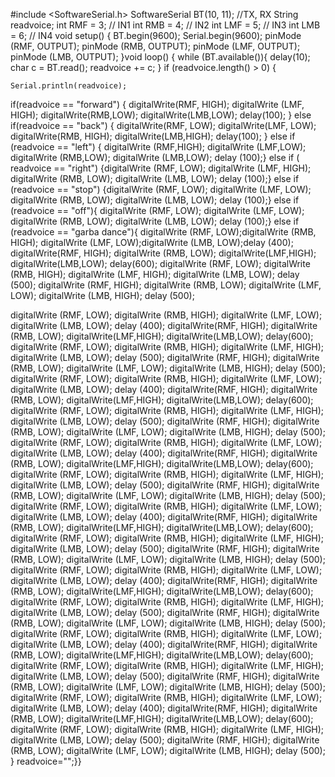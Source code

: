 #include <SoftwareSerial.h>
SoftwareSerial BT(10, 11); //TX, RX 
String readvoice;
int RMF = 3; // IN1
int RMB = 4; //  IN2
int LMF = 5; // IN3
int LMB = 6; // IN4
void setup() {
 BT.begin(9600);
 Serial.begin(9600);
   pinMode (RMF, OUTPUT); 
  pinMode (RMB, OUTPUT);
  pinMode (LMF, OUTPUT);
  pinMode (LMB, OUTPUT);
}void loop() {
  while (BT.available()){ 
  delay(10); 
  char c = BT.read(); 
  readvoice += c; 
  } 
  if (readvoice.length() > 0) {
    
    Serial.println(readvoice);

  if(readvoice == "forward")
  {
    digitalWrite(RMF, HIGH);
    digitalWrite (LMF, HIGH);
    digitalWrite(RMB,LOW);
    digitalWrite(LMB,LOW);
    delay(100); }
else if(readvoice == "back")
  { digitalWrite(RMF, LOW);
    digitalWrite(LMF, LOW);
    digitalWrite(RMB, HIGH);
    digitalWrite(LMB,HIGH);
    delay(100); }
 else if (readvoice == "left")
  { digitalWrite (RMF,HIGH);
    digitalWrite (LMF,LOW);
    digitalWrite (RMB,LOW);
    digitalWrite (LMB,LOW);
   delay (100);}
 else if ( readvoice == "right")
 {digitalWrite (RMF, LOW);
   digitalWrite (LMF, HIGH);
   digitalWrite (RMB, LOW);
   digitalWrite (LMB, LOW);
   delay (100);}
 else if (readvoice == "stop")
 {digitalWrite (RMF, LOW);
   digitalWrite (LMF, LOW);
   digitalWrite (RMB, LOW);
   digitalWrite (LMB, LOW);
   delay (100);}
   else if (readvoice == "off"){ digitalWrite (RMF, LOW);
   digitalWrite (LMF, LOW);
   digitalWrite (RMB, LOW);
   digitalWrite (LMB, LOW);
   delay (100);}
else if (readvoice == "garba dance"){
 digitalWrite (RMF, LOW);digitalWrite (RMB, HIGH);
digitalWrite (LMF, LOW);digitalWrite (LMB, LOW);delay (400);
    digitalWrite(RMF, HIGH);
    digitalWrite (RMB, LOW);
    digitalWrite(LMF,HIGH);
    digitalWrite(LMB,LOW);
    delay(600);
    digitalWrite (RMF, LOW);
   digitalWrite (RMB, HIGH);
   digitalWrite (LMF, HIGH);
   digitalWrite (LMB, LOW);
   delay (500);
   digitalWrite (RMF, HIGH);
   digitalWrite (RMB, LOW);
   digitalWrite (LMF, LOW);
   digitalWrite (LMB, HIGH);
   delay (500);

digitalWrite (RMF, LOW);
   digitalWrite (RMB, HIGH);
   digitalWrite (LMF, LOW);
   digitalWrite (LMB, LOW);
   delay (400);
      digitalWrite(RMF, HIGH);
    digitalWrite (RMB, LOW);
    digitalWrite(LMF,HIGH);
    digitalWrite(LMB,LOW);
    delay(600);
    digitalWrite (RMF, LOW);
   digitalWrite (RMB, HIGH);
   digitalWrite (LMF, HIGH);
   digitalWrite (LMB, LOW);
   delay (500);
   digitalWrite (RMF, HIGH);
   digitalWrite (RMB, LOW);
   digitalWrite (LMF, LOW);
   digitalWrite (LMB, HIGH);
   delay (500);
   digitalWrite (RMF, LOW);
   digitalWrite (RMB, HIGH);
   digitalWrite (LMF, LOW);
   digitalWrite (LMB, LOW);
   delay (400);
      digitalWrite(RMF, HIGH);
    digitalWrite (RMB, LOW);
    digitalWrite(LMF,HIGH);
    digitalWrite(LMB,LOW);
    delay(600);
    digitalWrite (RMF, LOW);
   digitalWrite (RMB, HIGH);
   digitalWrite (LMF, HIGH);
   digitalWrite (LMB, LOW);
   delay (500);
   digitalWrite (RMF, HIGH);
   digitalWrite (RMB, LOW);
   digitalWrite (LMF, LOW);
   digitalWrite (LMB, HIGH);
   delay (500);
   digitalWrite (RMF, LOW);
   digitalWrite (RMB, HIGH);
   digitalWrite (LMF, LOW);
   digitalWrite (LMB, LOW);
   delay (400);
      digitalWrite(RMF, HIGH);
    digitalWrite (RMB, LOW);
    digitalWrite(LMF,HIGH);
    digitalWrite(LMB,LOW);
    delay(600);
    digitalWrite (RMF, LOW);
   digitalWrite (RMB, HIGH);
   digitalWrite (LMF, HIGH);
   digitalWrite (LMB, LOW);
   delay (500);
   digitalWrite (RMF, HIGH);
   digitalWrite (RMB, LOW);
   digitalWrite (LMF, LOW);
   digitalWrite (LMB, HIGH);
   delay (500);
   digitalWrite (RMF, LOW);
   digitalWrite (RMB, HIGH);
   digitalWrite (LMF, LOW);
   digitalWrite (LMB, LOW);
   delay (400);
      digitalWrite(RMF, HIGH);
    digitalWrite (RMB, LOW);
    digitalWrite(LMF,HIGH);
    digitalWrite(LMB,LOW);
    delay(600);
    digitalWrite (RMF, LOW);
   digitalWrite (RMB, HIGH);
   digitalWrite (LMF, HIGH);
   digitalWrite (LMB, LOW);
   delay (500);
   digitalWrite (RMF, HIGH);
   digitalWrite (RMB, LOW);
   digitalWrite (LMF, LOW);
   digitalWrite (LMB, HIGH);
   delay (500);
   digitalWrite (RMF, LOW);
   digitalWrite (RMB, HIGH);
   digitalWrite (LMF, LOW);
   digitalWrite (LMB, LOW);
   delay (400);
      digitalWrite(RMF, HIGH);
    digitalWrite (RMB, LOW);
    digitalWrite(LMF,HIGH);
    digitalWrite(LMB,LOW);
    delay(600);
    digitalWrite (RMF, LOW);
   digitalWrite (RMB, HIGH);
   digitalWrite (LMF, HIGH);
   digitalWrite (LMB, LOW);
   delay (500);
   digitalWrite (RMF, HIGH);
   digitalWrite (RMB, LOW);
   digitalWrite (LMF, LOW);
   digitalWrite (LMB, HIGH);
   delay (500);
   digitalWrite (RMF, LOW);
   digitalWrite (RMB, HIGH);
   digitalWrite (LMF, LOW);
   digitalWrite (LMB, LOW);
   delay (400);
      digitalWrite(RMF, HIGH);
    digitalWrite (RMB, LOW);
    digitalWrite(LMF,HIGH);
    digitalWrite(LMB,LOW);
    delay(600);
    digitalWrite (RMF, LOW);
   digitalWrite (RMB, HIGH);
   digitalWrite (LMF, HIGH);
   digitalWrite (LMB, LOW);
   delay (500);
   digitalWrite (RMF, HIGH);
   digitalWrite (RMB, LOW);
   digitalWrite (LMF, LOW);
   digitalWrite (LMB, HIGH);
   delay (500);
   digitalWrite (RMF, LOW);
   digitalWrite (RMB, HIGH);
   digitalWrite (LMF, LOW);
   digitalWrite (LMB, LOW);
   delay (400);
      digitalWrite(RMF, HIGH);
    digitalWrite (RMB, LOW);
    digitalWrite(LMF,HIGH);
    digitalWrite(LMB,LOW);
    delay(600);
    digitalWrite (RMF, LOW);
   digitalWrite (RMB, HIGH);
   digitalWrite (LMF, HIGH);
   digitalWrite (LMB, LOW);
   delay (500);
   digitalWrite (RMF, HIGH);
   digitalWrite (RMB, LOW);
   digitalWrite (LMF, LOW);
   digitalWrite (LMB, HIGH);
   delay (500);
 }
readvoice="";}}
 

